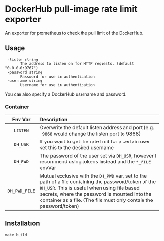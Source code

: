 # DockerHub pull-image rate limit exporter
An exporter for prometheus to check the pull limit of the DockerHub.

## Usage
```
 -listen string
       The address to listen on for HTTP requests. (default "0.0.0.0:9767")
 -password string
       Password for use in authentication
 -username string
       Username for use in authentication
```
You can also specify a DockerHub username and password.

### Container

Env Var       | Description
:-----------: | :------
`LISTEN`      | Overwrite the default listen address and port (e.g. `:9868` would change the listen port to 9868)
`DH_USR`      | If you want to get the rate limit for a certain user set this to the desired username
`DH_PWD`      | The password of the user set via `DH_USR`, however I recommend using tokens instead and the `*_FILE` envVar
`DH_PWD_FILE` | Mutual exclusive with the `DH_PWD` var, set to the path of a file containing the password/token of the `DH_USR`. This is useful when using file based secrets, where the password is mounted into the container as a file. (The file must only contain the password/token)

## Installation
`make build`
